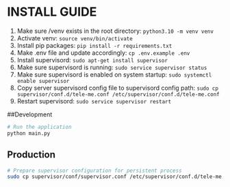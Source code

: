 



# INSTALL GUIDE
1. Make sure /venv exists in the root directory: `python3.10 -m venv venv`
2. Activate venv: `source venv/bin/activate`
3. Install pip packages: `pip install -r requirements.txt`
4. Make .env file and update accordingly: `cp .env.example .env`
5. Install supervisord: `sudo apt-get install supervisor`
6. Make sure supervisord is running: `sudo service supervisor status`
7. Make sure supervisord is enabled on system startup: `sudo systemctl enable supervisor`
8. Copy server supervisord config file to supervisord config path: `sudo cp supervisor/conf.d/tele-me.conf /etc/supervisor/conf.d/tele-me.conf`
9. Restart supervisord: `sudo service supervisor restart`

##Development

```bash
# Run the application
python main.py
```

## Production

```bash
# Prepare supervisor configuration for persistent process
sudo cp supervisor/conf/supervisor.conf /etc/supervisor/conf.d/tele-me.conf

```